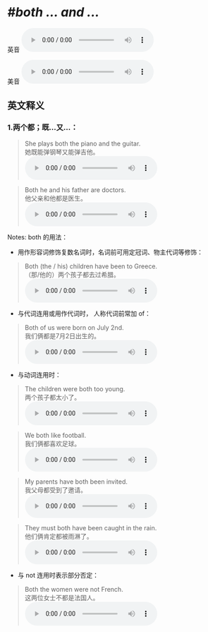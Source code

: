 # ***\#both ... and ...*** 
英音
<audio src="./media/both ... and .._AAC.aac" controls="controls"></audio>

美音
<audio src="./media/both and2_AAC.aac" controls="controls"></audio>



  

英文释义
---
### 1.**两个都；既…又…：**  

 > She plays both the piano and the guitar.   
 > 她既能弹钢琴又能弹吉他。    
<audio src="./media/4-both.aac" controls="controls"></audio>

 > Both he and his father are doctors.   
 > 他父亲和他都是医生。    
<audio src="./media/5-both.aac" controls="controls"></audio>

Notes: both 的用法：  
- 用作形容词修饰复数名词时，名词前可用定冠词、物主代词等修饰：

 > Both (the / his) children have been to Greece.  
 > （那/他的）两个孩子都去过希腊。    
<audio src="./media/Both-101_AAC.aac" controls="controls"></audio>

-  与代词连用或用作代词时， 人称代词前常加 of：

 > Both of us were born on July 2nd.  
 > 我们俩都是7月2日出生的。    
<audio src="./media/7-both.aac" controls="controls"></audio>

- 与动词连用时：

 > The children were both too young.  
 > 两个孩子都太小了。    
<audio src="./media/8-both.aac" controls="controls"></audio>

 > We both like football.   
 > 我们俩都喜欢足球。    
<audio src="./media/9-both.aac" controls="controls"></audio>

 > My parents have both been invited.   
 > 我父母都受到了邀请。    
<audio src="./media/10-both.aac" controls="controls"></audio>

 > They must both have been caught in the rain.  
 > 他们俩肯定都被雨淋了。    
<audio src="./media/Both-102_AAC.aac" controls="controls"></audio>

- 与 not 连用时表示部分否定：

 > Both the women were not French.  
 > 这两位女士不都是法国人。    
<audio src="./media/12-both.aac" controls="controls"></audio>



